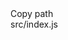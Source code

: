 <!DOCTYPE html>
<html lang="en">
<head>
<meta charset="UTF-8">
             <meta name="viewport" content="width=device-width, user-scalable=no, initial-scale=1.0, maximum-scale=1.0, minimum-scale=1.0">
                         <meta http-equiv="X-UA-Compatible" content="ie=edge">
             <title>Document</title>
</head>
<body>

<clipboard-copy for="blob-path" class="btn btn-sm BtnGroup-item">
  Copy path
</clipboard-copy>
<div id="blob-path">src/index.js</div>

</body>
<script type="module" src="./node_modules/@github/clipboard-copy-element/dist/index.js"></script>
</html>

